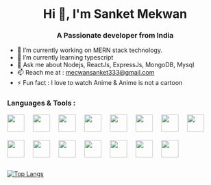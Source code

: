 <div align="center">  
  <h1>Hi 👋, I'm Sanket Mekwan</h1>
  <h3>A Passionate developer from India </h3>
</div>


- 🔭 I’m currently working on MERN stack technology.
- 🌱 I’m currently learning typescript
- 💬 Ask me about Nodejs, ReactJs, ExpressJs, MongoDB, Mysql 
- 📫 Reach me at : mecwansanket333@gmail.com
- ⚡ Fun fact : I love to watch Anime & Anime is not a cartoon
  

<div style="margin-bottom:30px">
<h3>Languages & Tools : </h3>
<div style="display:flex; gap:20px; flex-wrap:wrap;">

<img height="40" width="40"  src="https://cdn.jsdelivr.net/gh/devicons/devicon/icons/html5/html5-original.svg" />


<img height="40" width="40" src="https://cdn.jsdelivr.net/gh/devicons/devicon/icons/css3/css3-original.svg" />
          
          
<img height="40" width="40" src="https://cdn.jsdelivr.net/gh/devicons/devicon/icons/javascript/javascript-original.svg" />

<img height="40" width="40" src="https://cdn.jsdelivr.net/gh/devicons/devicon/icons/cplusplus/cplusplus-original.svg" />
          

<img height="40" width="40" src="https://cdn.jsdelivr.net/gh/devicons/devicon/icons/java/java-original.svg" />


<img height="40" width="40"  src="https://cdn.jsdelivr.net/gh/devicons/devicon/icons/php/php-original.svg" />
          
          
<img height="40" width="40" src="https://cdn.jsdelivr.net/gh/devicons/devicon/icons/nodejs/nodejs-original.svg" />
          

<img height="40" width="40" src="https://cdn.jsdelivr.net/gh/devicons/devicon/icons/react/react-original.svg" />


<img height="40" width="40" src="https://cdn.jsdelivr.net/gh/devicons/devicon/icons/redux/redux-original.svg" />

<img  height="40" width="40"  src="https://cdn.jsdelivr.net/gh/devicons/devicon/icons/express/express-original.svg" />

<img height="40" width="40" src="https://cdn.jsdelivr.net/gh/devicons/devicon/icons/mongodb/mongodb-plain-wordmark.svg" />
                               

<img height="40" width="40" src="https://cdn.jsdelivr.net/gh/devicons/devicon/icons/mysql/mysql-plain-wordmark.svg" />


<img height="40" width="40" src="https://cdn.jsdelivr.net/gh/devicons/devicon/icons/git/git-original.svg" />

<img height="40" width="40" src="https://cdn.jsdelivr.net/gh/devicons/devicon/icons/github/github-original.svg" />

<img height="40" width="40" src="https://cdn.jsdelivr.net/gh/devicons/devicon/icons/docker/docker-original.svg" />

</div>

</div>

[![Top Langs](https://github-readme-stats.vercel.app/api/top-langs/?username=Mecsan&layout=compact&hide=Jupyter%20Notebook&theme=tokyo)](https://github.com/anuraghazra/github-readme-stats)
